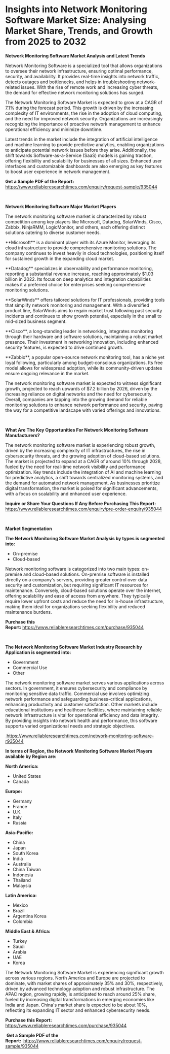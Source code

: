 <p><h1>Insights into Network Monitoring Software Market Size: Analysing Market Share, Trends, and Growth from 2025 to 2032</h1></p><p><strong>Network Monitoring Software Market Analysis and Latest Trends</strong></p>
<p><p>Network Monitoring Software is a specialized tool that allows organizations to oversee their network infrastructure, ensuring optimal performance, security, and availability. It provides real-time insights into network traffic, detects outages and bottlenecks, and helps in troubleshooting network-related issues. With the rise of remote work and increasing cyber threats, the demand for effective network monitoring solutions has surged.</p><p>The Network Monitoring Software Market is expected to grow at a CAGR of 7.1% during the forecast period. This growth is driven by the increasing complexity of IT environments, the rise in the adoption of cloud computing, and the need for improved network security. Organizations are increasingly recognizing the importance of proactive network management to enhance operational efficiency and minimize downtime.</p><p>Latest trends in the market include the integration of artificial intelligence and machine learning to provide predictive analytics, enabling organizations to anticipate potential network issues before they arise. Additionally, the shift towards Software-as-a-Service (SaaS) models is gaining traction, offering flexibility and scalability for businesses of all sizes. Enhanced user interfaces and customizable dashboards are also emerging as key features to boost user experience in network management.</p></p>
<p><strong>Get a Sample PDF of the Report:&nbsp;</strong> <a href="https://www.reliableresearchtimes.com/enquiry/request-sample/935044?utm_campaign=3202&utm_medium=2&utm_source=Github&utm_content=ia&utm_term=18042025&utm_id=network-monitoring-software">https://www.reliableresearchtimes.com/enquiry/request-sample/935044</a></p>
<p>&nbsp;</p>
<p><strong>Network Monitoring Software Major Market Players</strong></p>
<p><p>The network monitoring software market is characterized by robust competition among key players like Microsoft, Datadog, SolarWinds, Cisco, Zabbix, NinjaRMM, LogicMonitor, and others, each offering distinct solutions catering to diverse customer needs.</p><p>**Microsoft** is a dominant player with its Azure Monitor, leveraging its cloud infrastructure to provide comprehensive monitoring solutions. The company continues to invest heavily in cloud technologies, positioning itself for sustained growth in the expanding cloud market.</p><p>**Datadog** specializes in observability and performance monitoring, reporting a substantial revenue increase, reaching approximately $1.03 billion in 2022. Its focus on deep analytics and integration capabilities makes it a preferred choice for enterprises seeking comprehensive monitoring solutions.</p><p>**SolarWinds** offers tailored solutions for IT professionals, providing tools that simplify network monitoring and management. With a diversified product line, SolarWinds aims to regain market trust following past security incidents and continues to show growth potential, especially in the small to mid-sized business segment.</p><p>**Cisco**, a long-standing leader in networking, integrates monitoring through their hardware and software solutions, maintaining a robust market presence. Their investment in networking innovation, including enhanced security features, is expected to drive continued growth.</p><p>**Zabbix**, a popular open-source network monitoring tool, has a niche yet loyal following, particularly among budget-conscious organizations. Its free model allows for widespread adoption, while its community-driven updates ensure ongoing relevance in the market.</p><p>The network monitoring software market is expected to witness significant growth, projected to reach upwards of $7.2 billion by 2026, driven by the increasing reliance on digital networks and the need for cybersecurity. Overall, companies are tapping into the growing demand for reliable monitoring solutions to enhance network performance and security, paving the way for a competitive landscape with varied offerings and innovations.</p></p>
<p>&nbsp;</p>
<p><strong>What Are The Key Opportunities For Network Monitoring Software Manufacturers?</strong></p>
<p><p>The network monitoring software market is experiencing robust growth, driven by the increasing complexity of IT infrastructures, the rise in cybersecurity threats, and the growing adoption of cloud-based solutions. The market is projected to expand at a CAGR of around 10% through 2028, fueled by the need for real-time network visibility and performance optimization. Key trends include the integration of AI and machine learning for predictive analytics, a shift towards centralized monitoring systems, and the demand for automated network management. As businesses prioritize digital transformation, the market is poised for significant advancements, with a focus on scalability and enhanced user experience.</p></p>
<p><strong>Inquire or Share Your Questions If Any Before Purchasing This Report:</strong> <a href="https://www.reliableresearchtimes.com/enquiry/pre-order-enquiry/935044?utm_campaign=3202&utm_medium=2&utm_source=Github&utm_content=ia&utm_term=18042025&utm_id=network-monitoring-software">https://www.reliableresearchtimes.com/enquiry/pre-order-enquiry/935044</a></p>
<p>&nbsp;</p>
<p><strong>Market Segmentation</strong></p>
<p><strong>The Network Monitoring Software Market Analysis by types is segmented into:</strong></p>
<p><ul><li>On-premise</li><li>Cloud-based</li></ul></p>
<p><p>Network monitoring software is categorized into two main types: on-premise and cloud-based solutions. On-premise software is installed directly on a company's servers, providing greater control over data security and customization, but requiring significant IT resources for maintenance. Conversely, cloud-based solutions operate over the internet, offering scalability and ease of access from anywhere. They typically require lower upfront costs and reduce the need for in-house infrastructure, making them ideal for organizations seeking flexibility and reduced maintenance burdens.</p></p>
<p><strong>Purchase this Report:&nbsp;</strong><a href="https://www.reliableresearchtimes.com/purchase/935044?utm_campaign=3202&utm_medium=2&utm_source=Github&utm_content=ia&utm_term=18042025&utm_id=network-monitoring-software">https://www.reliableresearchtimes.com/purchase/935044</a></p>
<p>&nbsp;</p>
<p><strong>The Network Monitoring Software Market Industry Research by Application is segmented into:</strong></p>
<p><ul><li>Government</li><li>Commercial Use</li><li>Other</li></ul></p>
<p><p>The network monitoring software market serves various applications across sectors. In government, it ensures cybersecurity and compliance by monitoring sensitive data traffic. Commercial use involves optimizing network performance and safeguarding business-critical applications, enhancing productivity and customer satisfaction. Other markets include educational institutions and healthcare facilities, where maintaining reliable network infrastructure is vital for operational efficiency and data integrity. By providing insights into network health and performance, this software supports varied organizational needs and strategic objectives.</p></p>
<p><a href="https://www.reliableresearchtimes.com/network-monitoring-software-r935044?utm_campaign=3202&utm_medium=2&utm_source=Github&utm_content=ia&utm_term=18042025&utm_id=network-monitoring-software">&nbsp;https://www.reliableresearchtimes.com/network-monitoring-software-r935044</a></p>
<p><strong>In terms of Region, the Network Monitoring Software Market Players available by Region are:</strong></p>
<p>
    <p> <strong> North America: </strong>
        <ul>
            <li>United States</li>
            <li>Canada</li>
        </ul>
        </p> 
    <p> <strong> Europe: </strong>
        <ul>
            <li>Germany</li>
            <li>France</li>
            <li>U.K.</li>
            <li>Italy</li>
            <li>Russia</li>
        </ul>
        </p> 
    <p> <strong> Asia-Pacific: </strong>
        <ul>
            <li>China</li>
            <li>Japan</li>
            <li>South Korea</li>
            <li>India</li>
            <li>Australia</li>
            <li>China Taiwan</li>
            <li>Indonesia</li>
            <li>Thailand</li>
            <li>Malaysia</li>
        </ul>
        </p> 
    <p> <strong> Latin America: </strong>
        <ul>
            <li>Mexico</li>
            <li>Brazil</li>
            <li>Argentina Korea</li>
            <li>Colombia</li>
        </ul>
        </p> 
    <p> <strong> Middle East & Africa: </strong>
        <ul>
            <li>Turkey</li>
            <li>Saudi</li>
            <li>Arabia</li>
            <li>UAE</li>
            <li>Korea</li>
        </ul>
    </p>
    </p>
<p><p>The Network Monitoring Software Market is experiencing significant growth across various regions. North America and Europe are projected to dominate, with market shares of approximately 35% and 30%, respectively, driven by advanced technology adoption and robust infrastructure. The APAC region, growing rapidly, is anticipated to reach around 25% share, fueled by increasing digital transformations in emerging economies like India and Japan. China's market share is expected to be about 10%, reflecting its expanding IT sector and enhanced cybersecurity needs.</p></p>
<p><strong>Purchase this Report: </strong><a href="https://www.reliableresearchtimes.com/purchase/935044?utm_campaign=3202&utm_medium=2&utm_source=Github&utm_content=ia&utm_term=18042025&utm_id=network-monitoring-software">https://www.reliableresearchtimes.com/purchase/935044</a></p>
<p>&nbsp;<strong>Get a Sample PDF of the Report:&nbsp;&nbsp;</strong><a href="https://www.reliableresearchtimes.com/enquiry/request-sample/935044?utm_campaign=3202&utm_medium=2&utm_source=Github&utm_content=ia&utm_term=18042025&utm_id=network-monitoring-software">https://www.reliableresearchtimes.com/enquiry/request-sample/935044</a></p>
<p><strong></strong></p>
<p><p></p><p></p><p></p></p>
